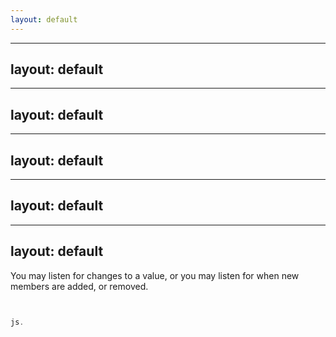 ```yaml
---
layout: default
---
```



---
layout: default
---


---
layout: default
---


---
layout: default
---


---
layout: default
---


---
layout: default
---




You may listen for changes to a value, or you may listen for when new members are added, or removed.

```js


js.


```

